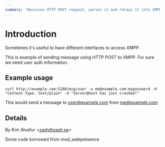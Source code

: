 ```yaml
---
summary: 'Receives HTTP POST request, parses it and relays it into XMPP.'
...
```


Introduction
============

Sometimes it's useful to have different interfaces to access XMPP.

This is example of sending message using HTTP POST to XMPP. For sure we
need user auth information.

Example usage
-------------

    curl http://example.com:5280/msg/user -u me@example.com:mypassword -H "Content-Type: text/plain" -d "Server@host has just crashed!"

This would send a message to user@example.com from me@example.com

Details
-------

By Kim Alvefur \<zash@zash.se\>

Some code borrowed from mod\_webpresence
